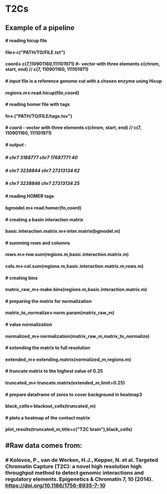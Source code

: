 # T2Cs

## Example of a pipeline
#### \# reading hicup file
#### file<-c("PATH/TO/FILE.txt")
#### coord<-c(7,110901160,111101971) #- vector with three elements c(chrom, start, end) // c(7, 110901160, 111101971)

#### \# input file is a reference genome cut with a chosen enzyme using Hicup
#### regions.m<-read.hicup(file,coord)

#### \# reading homer file with tags
#### fn<-("PATH/TO/FILE/tags.tsv")
#### \# coord - vector with three elements c(chrom, start, end) // c(7, 110901160, 111101971)
##### \# output :
##### \# chr7 3188777 chr7  17687771   40
##### \# chr7 3238844 chr7  27313134   62
##### \# chr7 3238846 chr7  27313134   25

#### \# reading HOMER tags
#### bgmodel.m<-read.homer(fn,coord)

#### \# creating a basin interaction matrix
#### basic.interaction.matrix.m<-inter.matrix(bgmodel.m)

#### \# summing rows and columns
#### rows.m<-row.sum(regions.m,basic.interaction.matrix.m)
#### cols.m<-col.sum(regions.m,basic.interaction.matrix.m,rows.m)

#### \# creating bins
#### matrix_raw_m<-make.bins(regions.m,basic.interaction.matrix.m)

#### \# preparing the matrix for normalization
#### matrix_to_normalize<-norm.param(matrix_raw_m)

#### \# value normalization
#### normalized_m<-normalization(matrix_raw_m,matrix_to_normalize)

#### \# extending the matrix to full resolution
#### extended_m<-extending.matrix(normalized_m,regions.m)

#### \# truncate matrix to the highest value of 0.25
#### truncated_m<-truncate.matrix(extended_m,limit=0.25)

#### \# prepare dataframe of zeros to cover background in heatmap3
#### black_cells<-blackout_cells(truncated_m)

#### \# plots a heatmap of the contact matrix
#### plot_results(truncated_m,title=c("T2C brain"),black_cells)

## \#Raw data comes from:
### \# Kolovos, P., van de Werken, H.J., Kepper, N. et al. Targeted Chromatin Capture (T2C): a novel high resolution high throughput method to detect genomic interactions and regulatory elements. Epigenetics & Chromatin 7, 10 (2014). https://doi.org/10.1186/1756-8935-7-10
